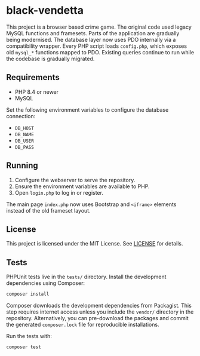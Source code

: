 # black-vendetta

This project is a browser based crime game. The original code used legacy MySQL functions and framesets. Parts of the application are gradually being modernised.
The database layer now uses PDO internally via a compatibility wrapper. Every PHP
script loads `config.php`, which exposes old `mysql_*` functions mapped to PDO.
Existing queries continue to run while the codebase is gradually migrated.

## Requirements

- PHP 8.4 or newer
- MySQL

Set the following environment variables to configure the database connection:

- `DB_HOST`
- `DB_NAME`
- `DB_USER`
- `DB_PASS`

## Running

1. Configure the webserver to serve the repository.
2. Ensure the environment variables are available to PHP.
3. Open `login.php` to log in or register.

The main page `index.php` now uses Bootstrap and `<iframe>` elements instead of the old frameset layout.


## License

This project is licensed under the MIT License. See [LICENSE](LICENSE) for details.

## Tests

PHPUnit tests live in the `tests/` directory. Install the development dependencies using Composer:


```bash
composer install
```

Composer downloads the development dependencies from Packagist. This step
requires internet access unless you include the `vendor/` directory in the
repository. Alternatively, you can pre-download the packages and commit the
generated `composer.lock` file for reproducible installations.

Run the tests with:

```bash
composer test
```

